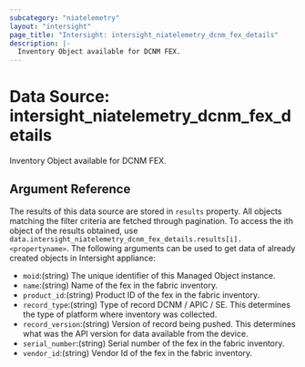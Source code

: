 ```yaml
---
subcategory: "niatelemetry"
layout: "intersight"
page_title: "Intersight: intersight_niatelemetry_dcnm_fex_details"
description: |-
  Inventory Object available for DCNM FEX.
---
```


# Data Source: intersight_niatelemetry_dcnm_fex_details
Inventory Object available for DCNM FEX.
## Argument Reference
The results of this data source are stored in `results` property.
All objects matching the filter criteria are fetched through pagination.
To access the ith object of the results obtained, use `data.intersight_niatelemetry_dcnm_fex_details.results[i].<propertyname>`.
The following arguments can be used to get data of already created objects in Intersight appliance:
* `moid`:(string) The unique identifier of this Managed Object instance. 
* `name`:(string) Name of the fex in the fabric inventory. 
* `product_id`:(string) Product ID of the fex in the fabric inventory. 
* `record_type`:(string) Type of record DCNM / APIC / SE. This determines the type of platform where inventory was collected. 
* `record_version`:(string) Version of record being pushed. This determines what was the API version for data available from the device. 
* `serial_number`:(string) Serial number of the fex in the fabric inventory. 
* `vendor_id`:(string) Vendor Id of the fex in the fabric inventory. 
 